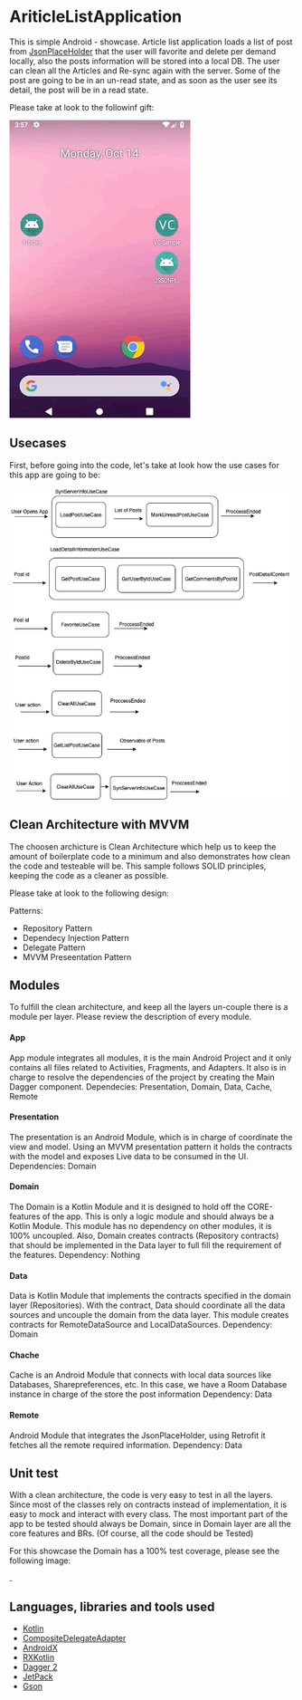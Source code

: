 # AriticleListApplication

This is simple Android - showcase. Article list application loads a list of post from [JsonPlaceHolder](https://jsonplaceholder.typicode.com/)  that the user will favorite and delete per demand locally, also the posts information will be stored into a local DB. The user can clean all the Articles and Re-sync again with the server. 
Some of the post are going to be in an un-read state, and as soon as the user see its detail, the post will be in a read state. 

Please take at look to the followinf gift: 

![Application](https://github.com/ingjuanocampo/AriticleListApplication/blob/master/articles_app.gif)

## Usecases

First, before going into the code, let's take at look how the use cases for this app are going to be: 

![UseCases](https://github.com/ingjuanocampo/AriticleListApplication/blob/master/usecases_design.png)


## Clean Architecture with MVVM 

The choosen archicture is Clean Architecture which help us to keep the amount of boilerplate code to a minimum and also demonstrates how clean the code and testeable will be. This sample follows SOLID principles, keeping the code as a cleaner as possible. 


Please take at look to the following design: 
<img src="https://github.com/ingjuanocampo/AriticleListApplication/blob/master/ci_architecture_graph.svg" 
alt="Drawing" style="width: 5px;"/>

Patterns: 
- Repository Pattern 
- Dependecy Injection Pattern 
- Delegate Pattern 
- MVVM Preseentation Pattern 


## Modules

To fulfill the clean architecture, and keep all the layers un-couple there is a module per layer. Please review the description of every module.

#### App 
App module integrates all modules, it is the main Android Project and it only contains all files related to Activities, Fragments, and Adapters. It also is in charge to resolve the dependencies of the project by creating the Main Dagger component. 
Dependecies: Presentation, Domain, Data, Cache, Remote 

#### Presentation 
The presentation is an Android Module, which is in charge of coordinate the view and model. Using an MVVM presentation pattern it holds the contracts with the model and exposes Live data to be consumed in the UI.
Dependencies: Domain

#### Domain 
The Domain is a Kotlin Module and it is designed to hold off the CORE-features of the app. This is only a logic module and should always be a Kotlin Module. This module has no dependency on other modules, it is 100% uncoupled. Also, Domain creates contracts (Repository contracts) that should be implemented in the Data layer to full fill the requirement of the features. 
Dependency: Nothing 

#### Data 
Data is Kotlin Module that implements the contracts specified in the domain layer (Repositories). With the contract, Data should coordinate all the data sources and uncouple the domain from the data layer. This module creates contracts for RemoteDataSource and LocalDataSources. 
Dependency: Domain 

#### Chache 
Cache is an Android Module that connects with local data sources like Databases, Sharepreferences, etc. In this case, we have a Room Database instance in charge of the store the post information 
Dependency: Data

#### Remote
Android Module that integrates the JsonPlaceHolder, using Retrofit it fetches all the remote required information. 
Dependency: Data

## Unit test 

With a clean architecture, the code is very easy to test in all the layers. Since most of the classes rely on contracts instead of implementation, it is easy to mock and interact with every class. 
The most important part of the app to be tested should always be Domain, since in Domain layer are all the core features and BRs. (Of course, all the code should be Tested) 

For this showcase the Domain has a 100% test coverage, please see the following image: 

<img src="https://github.com/ingjuanocampo/AriticleListApplication/blob/master/ut_screnshot.png" 
alt="Drawing" style="width: 5px;"/>

## Languages, libraries and tools used

* [Kotlin](https://kotlinlang.org/)
* [CompositeDelegateAdapter](https://github.com/ingjuanocampo/CompositeDelegateAdapter/blob/main/README.md)
* [AndroidX](https://developer.android.com/jetpack/androidx)
* [RXKotlin](https://github.com/ReactiveX/RxKotlin)
* [Dagger 2](https://github.com/google/dagger)
* [JetPack](https://developer.android.com/topic/libraries/architecture)
* [Gson](https://github.com/google/gson)
